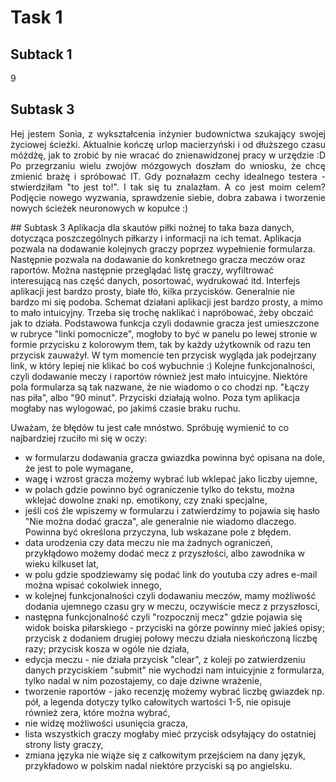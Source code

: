 
# **Task 1**
## Subtack 1
9
## Subtask 3
<p align="justify"> Hej jestem Sonia, z wykształcenia inżynier budownictwa szukający swojej życiowej ścieżki. Aktualnie kończę urlop macierzyński i od dłuższego czasu móżdżę, jak to zrobić by nie wracać do znienawidzonej pracy w urzędzie :D Po przegrzaniu wielu zwojów mózgowych doszłam do wniosku, że chcę zmienić brażę i spróbować IT. Gdy poznałazm cechy idealnego testera - stwierdziłam "to jest to!". I tak się tu znalazłam. A co jest moim celem? Podjęcie nowego wyzwania, sprawdzenie siebie, dobra zabawa i tworzenie nowych ścieżek neuronowych w kopułce :) </p>
## Subtask 3
Aplikacja dla skautów piłki nożnej to taka baza danych, dotycząca poszczególnych piłkarzy i informacji na ich temat. 
Aplikacja pozwala na dodawanie kolejnych graczy poprzez wypełnienie formularza. Następnie pozwala na dodawanie do konkretnego gracza meczów oraz raportów. Można następnie przeglądać listę graczy, wyfiltrować interesującą nas część danych, posortować, wydrukować itd. 
Interfejs aplikacji jest bardzo prosty, białe tło, kilka przycisków. Generalnie nie bardzo mi się podoba.
Schemat działani aplikacji jest bardzo prosty, a mimo to mało intuicyjny. Trzeba się trochę naklikać i napróbować, żeby obczaić jak to działa. Podstawowa funkcja czyli dodawnie gracza jest umieszczone w rubryce "linki pomocnicze", mogłoby to być w panelu po lewej stronie w formie przycisku z kolorowym tłem, tak by każdy użytkownik od razu ten przycisk zauważył. W tym momencie ten przycisk wygląda jak podejrzany link, w który lepiej nie klikać bo coś wybuchnie :) Kolejne funkcjonalności, czyli dodawanie meczy i raportów również jest mało intuicyjne. Niektóre pola formularza są tak nazwane, że nie wiadomo o co chodzi np. "Łączy nas piła", albo "90 minut". Przyciski działają wolno. Poza tym aplikacja mogłaby nas wylogować, po jakimś czasie braku ruchu. 

Uważam, że błędów tu jest całe mnóstwo. Spróbuję wymienić to co najbardziej rzuciło mi się w oczy:
* w formularzu dodawania gracza gwiazdka powinna być opisana na dole, że jest to pole wymagane,
* wagę i wzrost gracza możemy wybrać lub wklepać jako liczby ujemne,
* w polach gdzie powinno być ograniczenie tylko do tekstu, można wklejać dowolne znaki np. emotikony, czy znaki specjalne,
* jeśli coś źle wpiszemy w formularzu i zatwierdzimy to pojawia się hasło "Nie można dodać gracza", ale generalnie nie wiadomo dlaczego. Powinna być określona przyczyna, lub wskazane pole z błędem.
* data urodzenia czy data meczu nie ma żadnych ograniczeń, przykłądowo możemy dodać mecz z przyszłości, albo zawodnika w wieku kilkuset lat,
* w polu gdzie spodziewamy się podać link do youtuba czy adres e-mail można wpisać cokolwiek innego,
* w kolejnej funkcjonalności czyli dodawaniu meczów, mamy możliwość dodania ujemnego czasu gry w meczu, oczywiście mecz z przyszłosci, 
* następna funkcjonalność czyli "rozpocznij mecz" gdzie pojawia się widok boiska piłarskiego - przyciski na górze powinny mieć jakieś opisy; przycisk z dodaniem drugiej połowy meczu działa nieskończoną liczbę razy; przycisk kosza w ogóle nie działa, 
* edycja meczu - nie działa przycisk "clear", z koleji po zatwierdzeniu danych przyciskiem "submit" nie wychodzi nam intuicyjnie z formularza, tylko nadal w nim pozostajemy, co daje dziwne wrażenie,
* tworzenie raportów - jako recenzję możemy wybrać liczbę gwiazdek np. pół, a legenda dotyczy tylko całowitych wartości 1-5, nie opisuje również zera, które można wybrać, 
* nie widzę możliwości usunięcia gracza,
* lista wszystkich graczy mogłaby mieć przycisk odsyłający do ostatniej strony listy graczy,
* zmiana języka nie wiąże się z całkowitym przejściem na dany język, przykładowo w polskim nadal niektóre przyciski są po angielsku.
